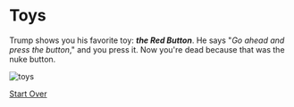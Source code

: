 # Toys

Trump shows you his favorite toy: **_the Red Button_**. He says "_Go ahead and press the button_," and you press it. Now you're dead because that was the nuke button.

![toys](https://preview.c9users.io/jenniferl4209/github-learning/CYOA-A-day-with-Trump/fourth/red-button.jpg?_c9_id=livepreview2&_c9_host=https://ide.c9.io)

[Start Over](../start/wake-up.md)
